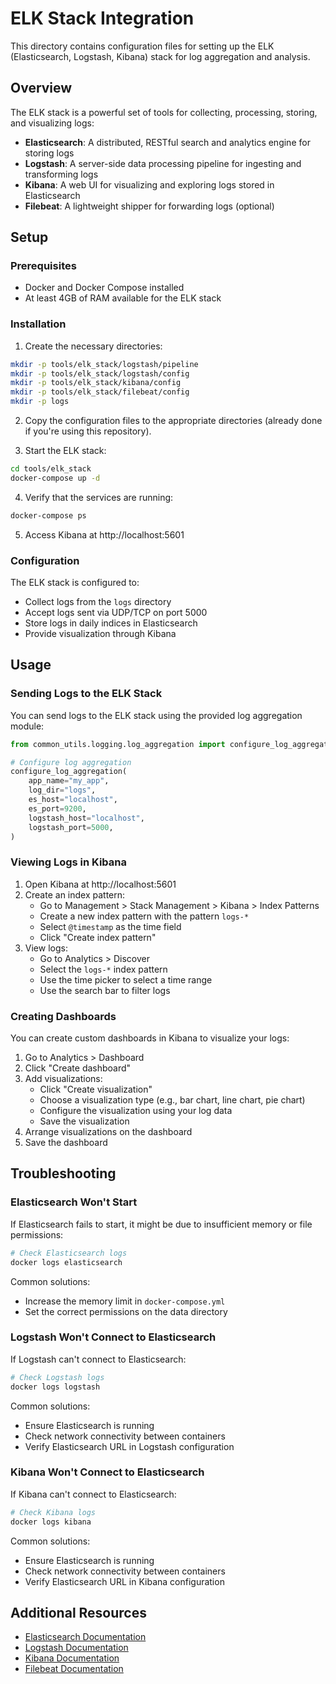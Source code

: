 # ELK Stack Integration

This directory contains configuration files for setting up the ELK (Elasticsearch, Logstash, Kibana) stack for log aggregation and analysis.

## Overview

The ELK stack is a powerful set of tools for collecting, processing, storing, and visualizing logs:

- **Elasticsearch**: A distributed, RESTful search and analytics engine for storing logs
- **Logstash**: A server-side data processing pipeline for ingesting and transforming logs
- **Kibana**: A web UI for visualizing and exploring logs stored in Elasticsearch
- **Filebeat**: A lightweight shipper for forwarding logs (optional)

## Setup

### Prerequisites

- Docker and Docker Compose installed
- At least 4GB of RAM available for the ELK stack

### Installation

1. Create the necessary directories:

```bash
mkdir -p tools/elk_stack/logstash/pipeline
mkdir -p tools/elk_stack/logstash/config
mkdir -p tools/elk_stack/kibana/config
mkdir -p tools/elk_stack/filebeat/config
mkdir -p logs
```

2. Copy the configuration files to the appropriate directories (already done if you're using this repository).

3. Start the ELK stack:

```bash
cd tools/elk_stack
docker-compose up -d
```

4. Verify that the services are running:

```bash
docker-compose ps
```

5. Access Kibana at http://localhost:5601

### Configuration

The ELK stack is configured to:

- Collect logs from the `logs` directory
- Accept logs sent via UDP/TCP on port 5000
- Store logs in daily indices in Elasticsearch
- Provide visualization through Kibana

## Usage

### Sending Logs to the ELK Stack

You can send logs to the ELK stack using the provided log aggregation module:

```python
from common_utils.logging.log_aggregation import configure_log_aggregation

# Configure log aggregation
configure_log_aggregation(
    app_name="my_app",
    log_dir="logs",
    es_host="localhost",
    es_port=9200,
    logstash_host="localhost",
    logstash_port=5000,
)
```

### Viewing Logs in Kibana

1. Open Kibana at http://localhost:5601
2. Create an index pattern:
   - Go to Management > Stack Management > Kibana > Index Patterns
   - Create a new index pattern with the pattern `logs-*`
   - Select `@timestamp` as the time field
   - Click "Create index pattern"
3. View logs:
   - Go to Analytics > Discover
   - Select the `logs-*` index pattern
   - Use the time picker to select a time range
   - Use the search bar to filter logs

### Creating Dashboards

You can create custom dashboards in Kibana to visualize your logs:

1. Go to Analytics > Dashboard
2. Click "Create dashboard"
3. Add visualizations:
   - Click "Create visualization"
   - Choose a visualization type (e.g., bar chart, line chart, pie chart)
   - Configure the visualization using your log data
   - Save the visualization
4. Arrange visualizations on the dashboard
5. Save the dashboard

## Troubleshooting

### Elasticsearch Won't Start

If Elasticsearch fails to start, it might be due to insufficient memory or file permissions:

```bash
# Check Elasticsearch logs
docker logs elasticsearch
```

Common solutions:
- Increase the memory limit in `docker-compose.yml`
- Set the correct permissions on the data directory

### Logstash Won't Connect to Elasticsearch

If Logstash can't connect to Elasticsearch:

```bash
# Check Logstash logs
docker logs logstash
```

Common solutions:
- Ensure Elasticsearch is running
- Check network connectivity between containers
- Verify Elasticsearch URL in Logstash configuration

### Kibana Won't Connect to Elasticsearch

If Kibana can't connect to Elasticsearch:

```bash
# Check Kibana logs
docker logs kibana
```

Common solutions:
- Ensure Elasticsearch is running
- Check network connectivity between containers
- Verify Elasticsearch URL in Kibana configuration

## Additional Resources

- [Elasticsearch Documentation](https://www.elastic.co/guide/en/elasticsearch/reference/current/index.html)
- [Logstash Documentation](https://www.elastic.co/guide/en/logstash/current/index.html)
- [Kibana Documentation](https://www.elastic.co/guide/en/kibana/current/index.html)
- [Filebeat Documentation](https://www.elastic.co/guide/en/beats/filebeat/current/index.html)
